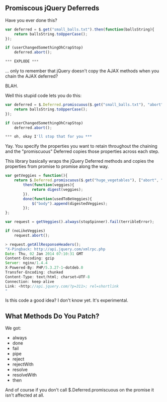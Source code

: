 Promiscous jQuery Deferreds
---------------------------

Have you ever done this?

```Javascript
var deferred = $.get("small_balls.txt").then(function(ballsString){
    return ballsString.toUpperCase();
});

if (userChangedSomethingOhCrapStop)
    deferred.abort();

*** EXPLODE ***
```

... only to remember that jQuery doesn't copy the AJAX methods when you chain the AJAX deferred?

BLAH.

Well this stupid code lets you do this:

```Javascript
var deferred = $.Deferred.promiscuous($.get("small_balls.txt"), "abort").then(function(ballsString){
    return ballsString.toUpperCase();
});

if (userChangedSomethingOhCrapStop)
    deferred.abort();

*** oh, okay I'll stop that for you ***
```

Yay.  You specify the properties you want to retain throughout the chaining and the "promiscuous" Deferred copies those properties across each step.

This library basically wraps the jQuery Deferred methods and copies the properties from promise to promise along the way.

```Javascript
var getVeggies = function(){
    return $.Deferred.promiscuous($.get("huge_vegetables"), ["abort", "getAllResponseHeaders"]).
        then(function(veggies){
            return digest(veggies);
        }).
        done(function(usedToBeVeggies){
            $("body").append(digestedVeggies);
        });
};

var request = getVeggies().always(stopSpinner).fail(terribleError);

if (noLikeVeggies)
    request.abort();

> request.getAllResponseHeaders();
"X-Pingback: http://api.jquery.com/xmlrpc.php
Date: Thu, 02 Jan 2014 07:10:31 GMT
Content-Encoding: gzip
Server: nginx/1.4.4
X-Powered-By: PHP/5.3.27-1~dotdeb.0
Transfer-Encoding: chunked
Content-Type: text/html; charset=UTF-8
Connection: keep-alive
Link: <http://api.jquery.com/?p=311>; rel=shortlink
"
```

Is this code a good idea?  I don't know yet.  It's experimental.

What Methods Do You Patch?
---------------------

We got:

* always
* done
* fail
* pipe
* reject
* rejectWith
* resolve
* resolveWith
* then

And of course if you don't call $.Deferred.promiscuous on the promise it isn't affected at all.
